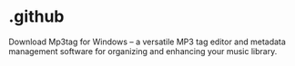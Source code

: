 # .github
Download Mp3tag for Windows – a versatile MP3 tag editor and metadata management software for organizing and enhancing your music library.
